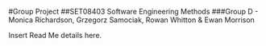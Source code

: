 #Group Project
##SET08403 Software Engineering Methods
###Group D - Monica Richardson, Grzegorz Samociak, Rowan Whitton & Ewan Morrison

Insert Read Me details here.